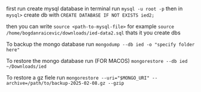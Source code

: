 first run create mysql database
in terminal run
`mysql -u root -p`
then in `mysql>` create db with
`CREATE DATABASE IF NOT EXISTS ied2;`

then you can write `source <path-to-mysql-file>`
for example `source /home/bogdanraicevic/downloads/ied-data2.sql`
thats it you create dbs

To backup the mongo database run
`mongodump --db ied -o "specify folder here"`

To restore the mongo database run (FOR MACOS) `mongorestore --db ied ~/Downloads/ied`

To restore a gz fiele run `mongorestore --uri="$MONGO_URI" --archive=/path/to/backup-2025-02-08.gz --gzip`  
